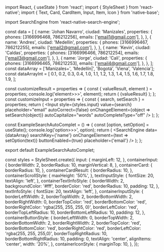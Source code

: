 import React, { useState } from 'react';
import { StyleSheet } from 'react-native';
import { Text, Card, CardItem, Input, Item, Icon } from 'native-base';

import SearchEngine from 'react-native-search-engine';


const data = [
  {
    name: 'Johan Navarro',
    ciudad: 'Manizales',
    properties: {
      phones: [3166996468, 786212256],
      emails: ['email1@gmail.com'],
    },
  },
  {
    name: 'Andres',
    ciudad: 'Medellín',
    properties: {
      phones: [3166996467, 786212255],
      emails: ['email2@gmail.com'],
    },
  },
  {
    name: 'Kevin',
    ciudad: 'Caldas',
    properties: {
      phones: [3166996466, 786212254],
      emails: ['email3@gmail.com'],
    },
  },
  {
    name: 'Jorge',
    ciudad: 'Cali',
    properties: {
      phones: [3166996465, 786212253],
      emails: ['email4@gmail.com'],
    },
  },
];
const dataArray = ['Manizales+', 'Medellín|', 'Bogotá', 'Viena', 'Valencia'];
const dataArrayInt = [
  0.1,
  0.2,
  0.3,
  0.4,
  1.0,
  1.1,
  1.2,
  1.3,
  1.4,
  1.5,
  1.6,
  1.7,
  1.8,
  1.9,
];

const customizeResult = properties => {
  const { valueResult, element } = properties;
  console.log('element>>>', element);
  return (
    <Card style={styles.containerCard}>
      <CardItem style={styles.containerCardResult}>
        <Text>{valueResult}</Text>
      </CardItem>
    </Card>
  );
};
const customizeInput = properties => {
  const { search, setSearch } = properties;
  return (
    <Item rounded style={styles.containerInput}>
      <Input
        style={styles.input}
        value={search}
        placeholder="email"
        autoCorrect={false}
        onChangeElement={object => setSearch(object)}
        autoCapitalize="words"
        autoCompleteType="off"
      />
    </Item>
  );
};

const ExampleSearchAutoComplet = () => {
  const [option, setOption] = useState();
  console.log('option>>>', option);
  return (
    <SearchEngine
      data={dataArray}
      searchKey={'name'}
      onChangeElement={text => setOption(text)}
      buttonEnabled={true}
      placeholder={'email'}
    />
  );
};

export default ExampleSearchAutoComplet;

const styles = StyleSheet.create({
  input: {
    marginLeft: 12,
  },
  containerInput: {
    borderWidth: 2,
    borderRadius: 10,
    marginVertical: 8,
  },
  containerCard: {
    borderRadius: 10,
  },
  containerCardResult: {
    borderRadius: 10,
  },
  containerScrollStyle: {
    maxHeight: '50%',
  },
  textInputStyle: {
    fontSize: 20,
    textAlign: 'left',
  },
  containerTextInfoStyle: {
    borderWidth: 2,
    backgroundColor: '#fff',
    borderColor: 'red',
    borderRadius: 10,
    padding: 12,
  },
  textInfoStyle: {
    fontSize: 20,
    textAlign: 'left',
  },
  containerInputStyle: {
    borderLeftWidth: 2,
    borderTopWidth: 2,
    borderBottomWidth: 2,
    borderRightWidth: 0,
    borderTopColor: 'red',
    borderBottomColor: 'red',
    borderRightColor: 'rgba(255, 255, 255, 0)',
    borderLeftColor: 'red',
    borderTopLeftRadius: 10,
    borderBottomLeftRadius: 10,
    padding: 12,
  },
  containerButtonStyle: {
    borderLeftWidth: 0,
    borderTopWidth: 2,
    borderBottomWidth: 2,
    borderRightWidth: 2,
    borderTopColor: 'red',
    borderBottomColor: 'red',
    borderRightColor: 'red',
    borderLeftColor: 'rgba(255, 255, 255,0)',
    borderTopRightRadius: 10,
    borderBottomRightRadius: 10,
    padding: 0,
    textAlign: 'center',
    alignItems: 'center',
    width: '20%',
  },
  containerIconStyle: {
    marginTop: 10,
  },
});
